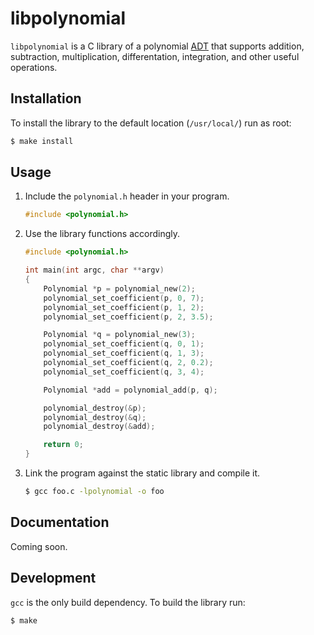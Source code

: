 # libpolynomial

`libpolynomial` is a C library of a polynomial [ADT](https://en.wikipedia.org/wiki/Abstract_data_type) that supports addition, subtraction, multiplication, differentation, integration, and other useful operations.

## Installation

To install the library to the default location (`/usr/local/`) run as root:

```bash
$ make install
```

## Usage

1. Include the `polynomial.h` header in your program.

    ```c
    #include <polynomial.h>
    ```
    
2. Use the library functions accordingly.

    ```c
    #include <polynomial.h>
    
    int main(int argc, char **argv)
    {
        Polynomial *p = polynomial_new(2);
        polynomial_set_coefficient(p, 0, 7);
        polynomial_set_coefficient(p, 1, 2);
        polynomial_set_coefficient(p, 2, 3.5);
    
        Polynomial *q = polynomial_new(3);
        polynomial_set_coefficient(q, 0, 1);
        polynomial_set_coefficient(q, 1, 3);
        polynomial_set_coefficient(q, 2, 0.2);
        polynomial_set_coefficient(q, 3, 4);
    
        Polynomial *add = polynomial_add(p, q);
    
        polynomial_destroy(&p);
        polynomial_destroy(&q);
        polynomial_destroy(&add);
    
        return 0;
    }
    ```

3. Link the program against the static library and compile it.

    ```bash
    $ gcc foo.c -lpolynomial -o foo
    ```

## Documentation

Coming soon.

## Development

`gcc` is the only build dependency. To build the library run:

```bash
$ make
```
